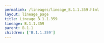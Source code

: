 ```yaml
---
permalink: /lineages/lineage_B.1.1.359.html
layout: lineage_page
title: Lineage B.1.1.359
lineage: B.1.1.359
parent: B.1.1
children: ['B.1.1.359']
---
```

